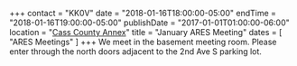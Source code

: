 +++
contact = "KK0V"
date = "2018-01-16T18:00:00-05:00"
endTime = "2018-01-16T19:00:00-05:00"
publishDate = "2017-01-01T01:00:00-06:00"
location = "[Cass County Annex](/places/cass-county-annex/)"
title = "January ARES Meeting"
dates = [ "ARES Meetings" ]
+++
We meet in the basement meeting room. Please enter through the north
doors adjacent to the 2nd Ave S parking lot.
